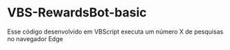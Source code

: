 # VBS-RewardsBot-basic
Esse código desenvolvido em VBScript executa um número X de pesquisas no navegador Edge
